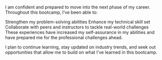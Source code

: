 I am confident and prepared to move into the next phase of my career. Throughout this bootcamp, I’ve been able to:

Strengthen my problem-solving abilities
Enhance my technical skill set
Collaborate with peers and instructors to tackle real-world challenges
These experiences have increased my self-assurance in my abilities and have prepared me for the professional challenges ahead.


I plan to continue learning, stay updated on industry trends, and seek out opportunities that allow me to build on what I’ve learned in this bootcamp.

